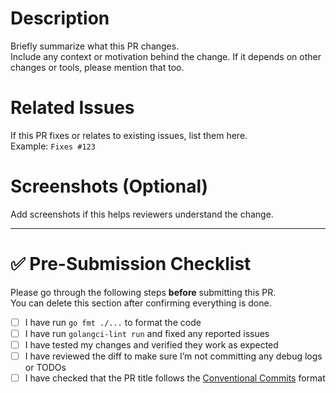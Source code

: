 # Description

Briefly summarize what this PR changes.  
Include any context or motivation behind the change. If it depends on other changes or tools, please mention that too.

# Related Issues

If this PR fixes or relates to existing issues, list them here.  
Example: `Fixes #123`

# Screenshots (Optional)

Add screenshots if this helps reviewers understand the change.

---

# ✅ Pre-Submission Checklist

Please go through the following steps **before** submitting this PR.  
You can delete this section after confirming everything is done.

- [ ] I have run `go fmt ./...` to format the code
- [ ] I have run `golangci-lint run` and fixed any reported issues
- [ ] I have tested my changes and verified they work as expected
- [ ] I have reviewed the diff to make sure I’m not committing any debug logs or TODOs
- [ ] I have checked that the PR title follows the [Conventional Commits](https://www.conventionalcommits.org/en/v1.0.0/) format